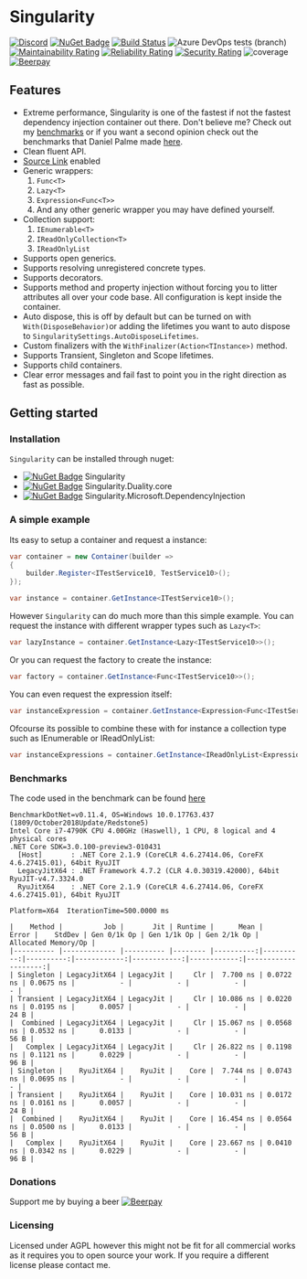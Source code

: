 # Singularity
[![Discord](https://img.shields.io/discord/569232642105540608.svg)](https://discord.gg/cKFnjjk) [![NuGet Badge](https://buildstats.info/nuget/Singularity)](https://www.nuget.org/packages/Singularity/) [![Build Status](https://dev.azure.com/Barsonax/Singularity/_apis/build/status/Singularity-CI?branchName=master&stageName=Build)](https://dev.azure.com/Barsonax/Singularity/_build/latest?definitionId=7&branchName=master) ![Azure DevOps tests (branch)](https://img.shields.io/azure-devops/tests/Barsonax/Singularity/7/master.svg) [![Maintainability Rating](https://sonarcloud.io/api/project_badges/measure?project=Barsonax_Singularity&metric=sqale_rating)](https://sonarcloud.io/dashboard?id=Barsonax_Singularity) [![Reliability Rating](https://sonarcloud.io/api/project_badges/measure?project=Barsonax_Singularity&metric=reliability_rating)](https://sonarcloud.io/dashboard?id=Barsonax_Singularity) [![Security Rating](https://sonarcloud.io/api/project_badges/measure?project=Barsonax_Singularity&metric=security_rating)](https://sonarcloud.io/dashboard?id=Barsonax_Singularity) ![coverage](https://img.shields.io/azure-devops/coverage/Barsonax/Singularity/7/master.svg) [![Beerpay](https://img.shields.io/beerpay/Barsonax/Singularity.svg)](https://beerpay.io/Barsonax/Singularity)

## Features
- Extreme performance, Singularity is one of the fastest if not the fastest dependency injection container out there. Don't believe me? Check out my [benchmarks](#Benchmarks) or if you want a second opinion check out the benchmarks that Daniel Palme made [here](https://github.com/danielpalme/IocPerformance).
- Clean fluent API.
- [Source Link](https://github.com/dotnet/sourcelink) enabled
- Generic wrappers:
  1. `Func<T>`
  1. `Lazy<T>`
  1. `Expression<Func<T>>`
  1. And any other generic wrapper you may have defined yourself.
- Collection support:
  1. `IEnumerable<T>`
  1. `IReadOnlyCollection<T>`
  1. `IReadOnlyList`
- Supports open generics.
- Supports resolving unregistered concrete types.
- Supports decorators.
- Supports method and property injection without forcing you to litter attributes all over your code base. All configuration is kept inside the container.
- Auto dispose, this is off by default but can be turned on with `With(DisposeBehavior)`or adding the lifetimes you want to auto dispose to `SingularitySettings.AutoDisposeLifetimes`.
- Custom finalizers with the `WithFinalizer(Action<TInstance>)` method.
- Supports Transient, Singleton and Scope lifetimes.
- Supports child containers.
- Clear error messages and fail fast to point you in the right direction as fast as possible.

## Getting started
### Installation
`Singularity` can be installed through nuget:
- [![NuGet Badge](https://buildstats.info/nuget/Singularity)](https://www.nuget.org/packages/Singularity/) Singularity
- [![NuGet Badge](https://buildstats.info/nuget/Singularity.Duality.core)](https://www.nuget.org/packages/Singularity.Duality.core/) Singularity.Duality.core
- [![NuGet Badge](https://buildstats.info/nuget/Singularity.Microsoft.DependencyInjection)](https://www.nuget.org/packages/Singularity.Microsoft.DependencyInjection/) Singularity.Microsoft.DependencyInjection

### A simple example
Its easy to setup a container and request a instance:
```cs
var container = new Container(builder =>
{
    builder.Register<ITestService10, TestService10>();
});

var instance = container.GetInstance<ITestService10>();
```
However `Singularity` can do much more than this simple example. You can request the instance with different wrapper types such as `Lazy<T>`:
```cs
var lazyInstance = container.GetInstance<Lazy<ITestService10>>();
```
Or you can request the factory to create the instance:
```cs
var factory = container.GetInstance<Func<ITestService10>>();
```
You can even request the expression itself:
```cs
var instanceExpression = container.GetInstance<Expression<Func<ITestService10>>>();
```
Ofcourse its possible to combine these with for instance a collection type such as IEnumerable<T> or IReadOnlyList<T>:
```cs
var instanceExpressions = container.GetInstance<IReadOnlyList<Expression<Func<IPlugin>>>>(); //Returns all expressions for IPlugin registrations
```

### Benchmarks
The code used in the benchmark can be found [here](https://github.com/Barsonax/Singularity/blob/master/Singularity.TestClasses/Benchmark/SimpleSingularityContainerBenchmark.cs)
```
BenchmarkDotNet=v0.11.4, OS=Windows 10.0.17763.437 (1809/October2018Update/Redstone5)
Intel Core i7-4790K CPU 4.00GHz (Haswell), 1 CPU, 8 logical and 4 physical cores
.NET Core SDK=3.0.100-preview3-010431
  [Host]       : .NET Core 2.1.9 (CoreCLR 4.6.27414.06, CoreFX 4.6.27415.01), 64bit RyuJIT
  LegacyJitX64 : .NET Framework 4.7.2 (CLR 4.0.30319.42000), 64bit RyuJIT-v4.7.3324.0
  RyuJitX64    : .NET Core 2.1.9 (CoreCLR 4.6.27414.06, CoreFX 4.6.27415.01), 64bit RyuJIT

Platform=X64  IterationTime=500.0000 ms

|    Method |          Job |       Jit | Runtime |      Mean |     Error |    StdDev | Gen 0/1k Op | Gen 1/1k Op | Gen 2/1k Op | Allocated Memory/Op |
|---------- |------------- |---------- |-------- |----------:|----------:|----------:|------------:|------------:|------------:|--------------------:|
| Singleton | LegacyJitX64 | LegacyJit |     Clr |  7.700 ns | 0.0722 ns | 0.0675 ns |           - |           - |           - |                   - |
| Transient | LegacyJitX64 | LegacyJit |     Clr | 10.086 ns | 0.0220 ns | 0.0195 ns |      0.0057 |           - |           - |                24 B |
|  Combined | LegacyJitX64 | LegacyJit |     Clr | 15.067 ns | 0.0568 ns | 0.0532 ns |      0.0133 |           - |           - |                56 B |
|   Complex | LegacyJitX64 | LegacyJit |     Clr | 26.822 ns | 0.1198 ns | 0.1121 ns |      0.0229 |           - |           - |                96 B |
| Singleton |    RyuJitX64 |    RyuJit |    Core |  7.744 ns | 0.0743 ns | 0.0695 ns |           - |           - |           - |                   - |
| Transient |    RyuJitX64 |    RyuJit |    Core | 10.031 ns | 0.0172 ns | 0.0161 ns |      0.0057 |           - |           - |                24 B |
|  Combined |    RyuJitX64 |    RyuJit |    Core | 16.454 ns | 0.0564 ns | 0.0500 ns |      0.0133 |           - |           - |                56 B |
|   Complex |    RyuJitX64 |    RyuJit |    Core | 23.667 ns | 0.0410 ns | 0.0342 ns |      0.0229 |           - |           - |                96 B |
```

### Donations
Support me by buying a beer [![Beerpay](https://img.shields.io/beerpay/Barsonax/Singularity.svg)](https://beerpay.io/Barsonax/Singularity)

### Licensing
Licensed under AGPL however this might not be fit for all commercial works as it requires you to open source your work. If you require a different license please contact me.